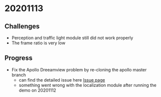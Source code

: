 # 20201113

## Challenges
- Perception and traffic light module still did not work properly
- The frame ratio is very low

## Progress
- Fix the Apollo Dreeamview problem by re-cloning the apollo master branch
  - can find the detailed issue here [Issue page](https://github.com/ApolloAuto/apollo/issues/12978)
  - something went wrong with the localization module after running the demo on 20201112
